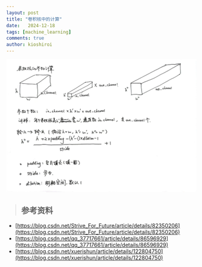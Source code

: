 ```yaml
---
layout: post
title: "卷积核中的计算"
date:   2024-12-18
tags: [machine_learning]
comments: true
author: kioshiroi
---
```

![](../images/20241218/cnn_compute.jpg)

> ## 参考资料
- [https://blog.csdn.net/Strive_For_Future/article/details/82350206](https://blog.csdn.net/Strive_For_Future/article/details/82350206)
- [https://blog.csdn.net/qq_37717661/article/details/86596929](https://blog.csdn.net/qq_37717661/article/details/86596929)
- [https://blog.csdn.net/xuerishun/article/details/122804750](https://blog.csdn.net/xuerishun/article/details/122804750)

